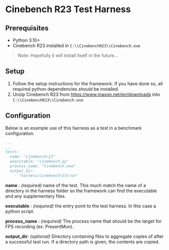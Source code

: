 # Cinebench R23 Test Harness

## Prerequisites

- Python 3.10+
- Cinebench R23 installed in `C:\\CinebenchR23\\Cinebench.exe`

> Note: Hopefully it will install itself in the future...

## Setup

  1. Follow the setup instructions for the framework. If you have done so, all required python dependencies *should* be installed.
  2. Unzip Cinebench R23 from https://www.maxon.net/en/downloads into `C:\\CinebenchR23\\Cinebench.exe`

## Configuration

Below is an example use of this harness as a test in a benchmark configuration.

```yaml
...
...
tests:
  name: "cinebenchr23"
  executable: "cinebench.py"
  process_name: "Cinebench.exe"
  output_dir:
    - "harness/cinebenchr23/run"
```

__name__ : _(required)_ name of the test. This much match the name of a directory in the harness folder so the framework
can find the executable and any supplementary files.

__executable__ : _(required)_ the entry point to the test harness. In this case a python script.

__process_name__ : _(required)_ The process name that should be the target for FPS recording (ex: PresentMon).

__output_dir__: _(optional)_ Directory containing files to aggregate copies of after a successful test run. If a directory path is
given, the contents are copied.


